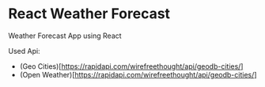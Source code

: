 # React Weather Forecast
Weather Forecast App using React

Used Api:
* (Geo Cities)[https://rapidapi.com/wirefreethought/api/geodb-cities/]
* (Open Weather)[https://rapidapi.com/wirefreethought/api/geodb-cities/]
